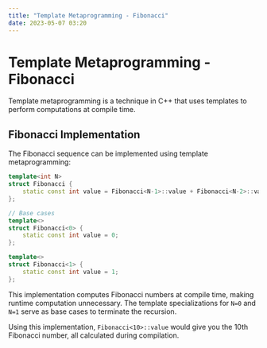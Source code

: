 ```yaml
---
title: "Template Metaprogramming - Fibonacci"
date: 2023-05-07 03:20
---
```


# Template Metaprogramming - Fibonacci

Template metaprogramming is a technique in C++ that uses templates to perform computations at compile time.

## Fibonacci Implementation

The Fibonacci sequence can be implemented using template metaprogramming:

```cpp
template<int N>
struct Fibonacci {
    static const int value = Fibonacci<N-1>::value + Fibonacci<N-2>::value;
};

// Base cases
template<>
struct Fibonacci<0> {
    static const int value = 0;
};

template<>
struct Fibonacci<1> {
    static const int value = 1;
};
```

This implementation computes Fibonacci numbers at compile time, making runtime computation unnecessary. The template specializations for `N=0` and `N=1` serve as base cases to terminate the recursion.

Using this implementation, `Fibonacci<10>::value` would give you the 10th Fibonacci number, all calculated during compilation. 
